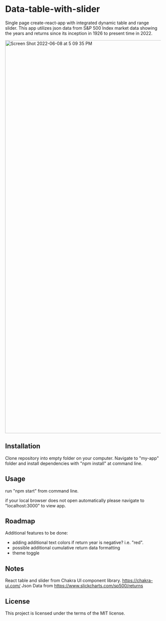 # Data-table-with-slider



Single page create-react-app with integrated dynamic table and range slider.  This app utilizes json data from S&P 500 Index market data showing the years and returns since its inception in 1926 to present time in 2022.  


<img width="1273" alt="Screen Shot 2022-06-08 at 5 09 35 PM" src="https://user-images.githubusercontent.com/62675858/172718903-ffd3af9e-aaba-4a4b-8b4b-45011d532133.png">


Installation
------------------------------------------------
Clone repository into empty folder on your computer.  Navigate to "my-app" folder and install dependencies with "npm install" at command line.  

Usage
------------------------------------------------
run "npm start" from command line.  

if your local browser does not open automatically please navigate to "localhost:3000" to view app.


Roadmap
-------------------------------------------------
Additional features to be done: 
- adding additional text colors if return year is negative? i.e. "red".
- possible additional cumulative return data formatting
- theme toggle


Notes
----------------------------------------
React table and slider from Chakra UI component library.  https://chakra-ui.com/
Json Data from https://www.slickcharts.com/sp500/returns

License
----------------------------------------
This project is licensed under the terms of the MIT license.


